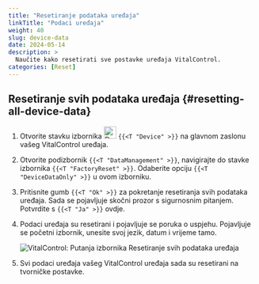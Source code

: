 ```yaml
---
title: "Resetiranje podataka uređaja"
linkTitle: "Podaci uređaja"
weight: 40
slug: device-data
date: 2024-05-14
description: >
  Naučite kako resetirati sve postavke uređaja VitalControl.
categories: [Reset]
---
```

## Resetiranje svih podataka uređaja {#resetting-all-device-data}

1. Otvorite stavku izbornika <img src="/icons/device.svg" width="25" align="bottom" alt="Device" /> `{{<T "Device" >}}` na glavnom zaslonu vašeg VitalControl uređaja.

1. Otvorite podizbornik `{{<T "DataManagement" >}}`, navigirajte do stavke izbornika `{{<T "FactoryReset" >}}`. Odaberite opciju `{{<T "DeviceDataOnly" >}}` u ovom izborniku.

1. Pritisnite gumb `{{<T "Ok" >}}` za pokretanje resetiranja svih podataka uređaja. Sada se pojavljuje skočni prozor s sigurnosnim pitanjem. Potvrdite s `{{<T "Ja" >}}` ovdje.

1. Podaci uređaja su resetirani i pojavljuje se poruka o uspjehu. Pojavljuje se početni izbornik, unesite svoj jezik, datum i vrijeme tamo.

   ![VitalControl: Putanja izbornika Resetiranje svih podataka uređaja](../images/resetdevicedata.png "Resetiranje podataka uređaja")

1. Svi podaci uređaja vašeg VitalControl uređaja sada su resetirani na tvorničke postavke.
